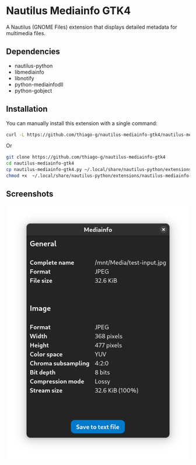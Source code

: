 # Nautilus Mediainfo GTK4

A Nautilus (GNOME Files) extension that displays detailed metadata for multimedia files.

## Dependencies

- nautilus-python
- libmediainfo
- libnotify
- python-mediainfodll
- python-gobject

## Installation

You can manually install this extension with a single command:
```sh
curl -L https://github.com/thiago-g/nautilus-mediainfo-gtk4/nautilus-mediainfo-gtk4.py -o ~/.local/share/nautilus-python/extensions/nautilus-mediainfo-gtk4.py && chmod +x ~/.local/share/nautilus-python/extensions/nautilus-mediainfo-gtk4.py
```
Or 
```sh
git clone https://github.com/thiago-g/nautilus-mediainfo-gtk4
cd nautilus-mediainfo-gtk4
cp nautilus-mediainfo-gtk4.py ~/.local/share/nautilus-python/extensions/ 
chmod +x  ~/.local/share/nautilus-python/extensions/nautilus-mediainfo-gtk4.py 
```

## Screenshots
![Image Example](images/screenshot.png)
